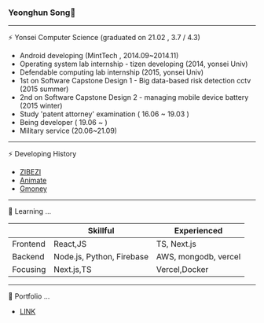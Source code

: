 ### Yeonghun Song👋
---------
⚡ Yonsei Computer Science (graduated on 21.02 , 3.7 / 4.3)

- Android developing (MintTech , 2014.09~2014.11)
- Operating system lab internship - tizen developing (2014, yonsei Univ)
- Defendable computing lab internship (2015, yonsei Univ)
- 1st on Software Capstone Design 1 - Big data-based risk detection cctv (2015 summer)
- 2nd on Software Capstone Design 2 - managing mobile device battery (2015 winter)
- Study 'patent attorney' examination ( 16.06 ~ 19.03 )
- Being developer ( 19.06 ~ )
- Military service (20.06~21.09)
---------
⚡ Developing History

- [ZIBEZI](www.github.com/Songycs/Zibezi)
- [Animate](www.github.com/Songycs/Animate)
- [Gmoney](www.github.com/Songycs/gmoney)
---------
🌱 Learning ...

||Skillful|Experienced|
|------|---|---|
|Frontend|React,JS|TS, Next.js|
|Backend|Node.js, Python, Firebase |AWS, mongodb, vercel|
|Focusing|Next.js,TS|Vercel,Docker|

---------
💬 Portfolio ...

 - [LINK](https://www.notion.so/HUNI-Portfolio-23087803d15643299fe27bb0a79e28ed)

<!--
**Songycs/Songycs** is a ✨ _special_ ✨ repository because its `README.md` (this file) appears on your GitHub profile.

Here are some ideas to get you started:

- 🔭 I’m currently working on ...
- 🌱 I’m currently learning ...
- 👯 I’m looking to collaborate on ...
- 🤔 I’m looking for help with ...
- 💬 Ask me about ...
- 📫 How to reach me: ...
- 😄 Pronouns: ...
- ⚡ Fun fact: ...
-->
